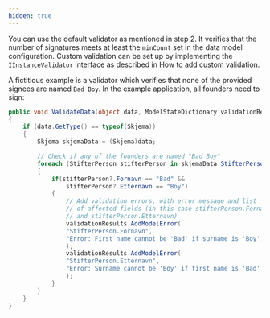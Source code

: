 ```yaml
---
hidden: true
---
```


You can use the default validator as mentioned in step 2. It verifies that the number of signatures meets at least the
`minCount` set in the data model configuration. Custom validation can be set up by implementing the `IInstanceValidator`
interface as described in [How to add custom validation](https://docs.altinn.studio/altinn-studio/reference/logic/validation/#server-side-validation).

A fictitious example is a validator which verifies that none of the provided signees are named `Bad Boy`. In the example
application, all founders need to sign:

```csharp
public void ValidateData(object data, ModelStateDictionary validationResults)
{
    if (data.GetType() == typeof(Skjema))
    {
        Skjema skjemaData = (Skjema)data;

        // Check if any of the founders are named "Bad Boy"
        foreach (StifterPerson stifterPerson in skjemaData.StifterPerson)
        {
            if(stifterPerson?.Fornavn == "Bad" && 
                stifterPerson?.Etternavn == "Boy")
            {
                // Add validation errors, with error message and list
                // of affected fields (in this case stifterPerson.Fornavn 
                // and stifterPerson.Etternavn)
                validationResults.AddModelError(
                "StifterPerson.Fornavn",
                "Error: First name cannot be 'Bad' if surname is 'Boy'."
                );
                validationResults.AddModelError(
                "StifterPerson.Etternavn",
                "Error: Surname cannot be 'Boy' if first name is 'Bad'."
                );
            }
        }
    }
}
```